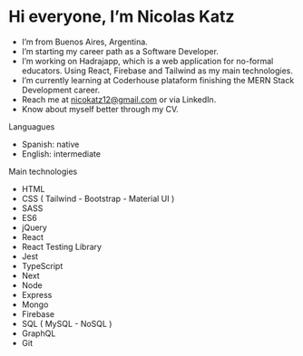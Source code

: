 # Hi everyone, I’m Nicolas Katz
- I’m from Buenos Aires, Argentina.
- I’m starting my career path as a Software Developer.
- I’m working on Hadrajapp, which is a web application for no-formal educators. Using React, Firebase and Tailwind as my main technologies.
- I’m currently learning at Coderhouse plataform finishing the MERN Stack Development career.
- Reach me at nicokatz12@gmail.com or via LinkedIn.
- Know about myself better through my CV.

Languagues
- Spanish: native
- English: intermediate

Main technologies
- HTML
- CSS ( Tailwind - Bootstrap - Material UI )
- SASS
- ES6
- jQuery
- React
- React Testing Library
- Jest
- TypeScript
- Next
- Node
- Express
- Mongo
- Firebase
- SQL ( MySQL - NoSQL )
- GraphQL
- Git


